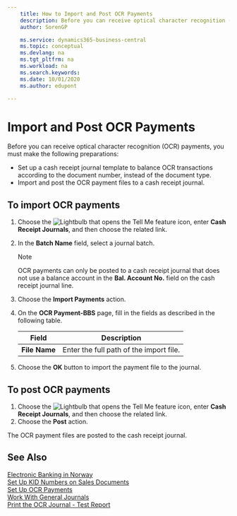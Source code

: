 ```yaml
---
    title: How to Import and Post OCR Payments
    description: Before you can receive optical character recognition (OCR) payments, you must make certain preparations.
    author: SorenGP

    ms.service: dynamics365-business-central
    ms.topic: conceptual
    ms.devlang: na
    ms.tgt_pltfrm: na
    ms.workload: na
    ms.search.keywords:
    ms.date: 10/01/2020
    ms.author: edupont

---
```

# Import and Post OCR Payments
Before you can receive optical character recognition (OCR) payments, you must make the following preparations:  

- Set up a cash receipt journal template to balance OCR transactions according to the document number, instead of the document type.  
- Import and post the OCR payment files to a cash receipt journal.  

## To import OCR payments  

1.  Choose the ![Lightbulb that opens the Tell Me feature](../../media/ui-search/search_small.png "Tell me what you want to do") icon, enter **Cash Receipt Journals**, and then choose the related link.  
2.  In the **Batch Name** field, select a journal batch.  

    > [!NOTE]  
    >  OCR payments can only be posted to a cash receipt journal that does not use a balance account in the **Bal. Account No.** field on the cash receipt journal line.  

3.  Choose the **Import Payments** action.  
4.  On the **OCR Payment-BBS** page, fill in the fields as described in the following table.  

    |Field|Description|  
    |---------------------------------|---------------------------------------|  
    |**File Name**|Enter the full path of the import file.|  

5.  Choose the **OK** button to import the payment file to the journal.  

## To post OCR payments  

1.  Choose the ![Lightbulb that opens the Tell Me feature](../../media/ui-search/search_small.png "Tell me what you want to do") icon, enter **Cash Receipt Journals**, and then choose the related link.  
2.  Choose the **Post** action.  

The OCR payment files are posted to the cash receipt journal.  

## See Also  
 [Electronic Banking in Norway](electronic-banking-in-norway.md)   
 [Set Up KID Numbers on Sales Documents](how-to-set-up-kid-numbers-on-sales-documents.md)   
 [Set Up OCR Payments](how-to-set-up-ocr-payments.md)   
 [Work With General Journals](../../ui-work-general-journals.md)   
 [Print the OCR Journal - Test Report](how-to-print-the-ocr-journal-test-report.md)
